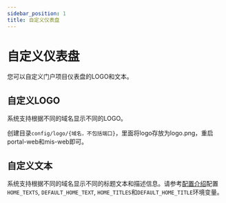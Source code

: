 ```yaml
---
sidebar_position: 1
title: 自定义仪表盘
---
```


# 自定义仪表盘

您可以自定义门户项目仪表盘的LOGO和文本。

## 自定义LOGO

系统支持根据不同的域名显示不同的LOGO。

创建目录`config/logo/{域名，不包括端口}`，里面将logo存放为logo.png，重启portal-web和mis-web即可。

## 自定义文本

系统支持根据不同的域名显示不同的标题文本和描述信息。请参考[配置介绍](../refs/portal-web.md)配置`HOME_TEXTS`, `DEFAULT_HOME_TEXT`, `HOME_TITLES`和`DEFAULT_HOME_TITLE`环境变量。
